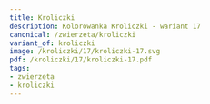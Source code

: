 ```yaml
---
title: Kroliczki
description: Kolorowanka Kroliczki - wariant 17
canonical: /zwierzeta/kroliczki
variant_of: kroliczki
image: /kroliczki/17/kroliczki-17.svg
pdf: /kroliczki/17/kroliczki-17.pdf
tags:
- zwierzeta
- kroliczki
---
```

